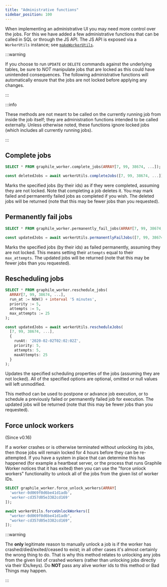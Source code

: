 ```yaml
---
title: "Administrative functions"
sidebar_position: 100
---
```


When implementing an administrative UI you may need more control over the jobs.
For this we have added a few administrative functions that can be called in SQL
or through the JS API. The JS API is exposed via a `WorkerUtils` instance; see
[`makeWorkerUtils`](/docs/library/queue#makeworkerutils).

:::warning

If you choose to run `UPDATE` or `DELETE` commands against the underlying
tables, be sure to _NOT_ manipulate jobs that are locked as this could have
unintended consequences. The following administrative functions will
automatically ensure that the jobs are not locked before applying any changes.

:::

:::info

These methods are not meant to be called on the currently running job from
inside the job itself; they are administration functions intended to be called
externally. Unless otherwise noted, these functions ignore locked jobs (which
includes all currently running jobs).

:::

## Complete jobs

```sql title="SQL API"
SELECT * FROM graphile_worker.complete_jobs(ARRAY[7, 99, 38674, ...]);
```

```ts title="JS API"
const deletedJobs = await workerUtils.completeJobs([7, 99, 38674, ...]);
```

Marks the specified jobs (by their ids) as if they were completed, assuming they
are not locked. Note that completing a job deletes it. You may mark failed and
permanently failed jobs as completed if you wish. The deleted jobs will be
returned (note that this may be fewer jobs than you requested).

## Permanently fail jobs

```sql title="SQL API"
SELECT * FROM graphile_worker.permanently_fail_jobs(ARRAY[7, 99, 38674, ...], 'Enter reason here');
```

```ts title="JS API"
const updatedJobs = await workerUtils.permanentlyFailJobs([7, 99, 38674, ...], 'Enter reason here');
```

Marks the specified jobs (by their ids) as failed permanently, assuming they are
not locked. This means setting their `attempts` equal to their `max_attempts`.
The updated jobs will be returned (note that this may be fewer jobs than you
requested).

## Rescheduling jobs

```sql title="SQL API"
SELECT * FROM graphile_worker.reschedule_jobs(
  ARRAY[7, 99, 38674, ...],
  run_at := NOW() + interval '5 minutes',
  priority := 5,
  attempts := 5,
  max_attempts := 25
);
```

```ts title="JS API"
const updatedJobs = await workerUtils.rescheduleJobs(
  [7, 99, 38674, ...],
  {
    runAt: '2020-02-02T02:02:02Z',
    priority: 5,
    attempts: 5,
    maxAttempts: 25
  }
);
```

Updates the specified scheduling properties of the jobs (assuming they are not
locked). All of the specified options are optional, omitted or null values will
left unmodified.

This method can be used to postpone or advance job execution, or to schedule a
previously failed or permanently failed job for execution. The updated jobs will
be returned (note that this may be fewer jobs than you requested).

## Force unlock workers

(Since v0.16)

If a worker crashes or is otherwise terminated without unlocking its jobs, then
those jobs will remain locked for 4 hours before they can be re-attempted. If
you have a system in place that can determine this has happened (for example a
heartbeat server, or the process that runs Graphile Worker notices that it has
exited) then you can use the "force unlock workers" functionality to unlock all
of the jobs from the given list of worker IDs.

```sql title="SQL API"
SELECT graphile_worker.force_unlock_workers(ARRAY[
  'worker-0d069f0d6be41d1adb',
  'worker-cd357d05e3382cd169'
]);
```

```ts title="JS API"
await workerUtils.forceUnlockWorkers([
  "worker-0d069f0d6be41d1adb",
  "worker-cd357d05e3382cd169",
]);
```

:::warning

The **only** legitimate reason to manually unlock a job is if the worker has
crashed/died/exited/ceased to exist; in all other cases it's almost certainly
the wrong thing to do. That is why this method relates to unlocking any jobs
from the given list of crashed workers (rather than unlocking jobs directly via
their IDs/keys). Do **NOT** pass any alive worker ids to this method or Bad
Things may happen.

:::
